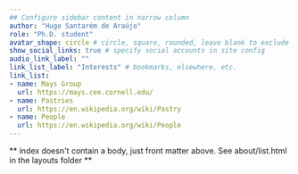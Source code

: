 ```yaml
---
## Configure sidebar content in narrow column
author: "Hugo Santarém de Araújo"
role: "Ph.D. student"
avatar_shape: circle # circle, square, rounded, leave blank to exclude
show_social_links: true # specify social accounts in site config
audio_link_label: ""
link_list_label: "Interests" # bookmarks, elsewhere, etc.
link_list:
- name: Mays Group
  url: https://mays.cee.cornell.edu/
- name: Pastries
  url: https://en.wikipedia.org/wiki/Pastry
- name: People
  url: https://en.wikipedia.org/wiki/People
---
```


** index doesn't contain a body, just front matter above.
See about/list.html in the layouts folder **